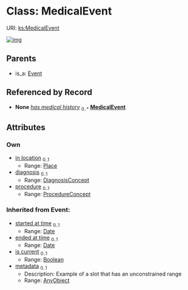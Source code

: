 
# Class: MedicalEvent




URI: [ks:MedicalEvent](https://w3id.org/linkml/tests/kitchen_sink/MedicalEvent)


[![img](https://yuml.me/diagram/nofunky;dir:TB/class/[ProcedureConcept],[Place],[ProcedureConcept]<procedure%200..1-++[MedicalEvent&#124;started_at_time(i):date%20%3F;ended_at_time(i):date%20%3F;is_current(i):boolean%20%3F],[DiagnosisConcept]<diagnosis%200..1-++[MedicalEvent],[Place]<in%20location%200..1-%20[MedicalEvent],[Person]++-%20has%20medical%20history%200..*>[MedicalEvent],[Event]^-[MedicalEvent],[Person],[Event],[DiagnosisConcept],[AnyObject])](https://yuml.me/diagram/nofunky;dir:TB/class/[ProcedureConcept],[Place],[ProcedureConcept]<procedure%200..1-++[MedicalEvent&#124;started_at_time(i):date%20%3F;ended_at_time(i):date%20%3F;is_current(i):boolean%20%3F],[DiagnosisConcept]<diagnosis%200..1-++[MedicalEvent],[Place]<in%20location%200..1-%20[MedicalEvent],[Person]++-%20has%20medical%20history%200..*>[MedicalEvent],[Event]^-[MedicalEvent],[Person],[Event],[DiagnosisConcept],[AnyObject])

## Parents

 *  is_a: [Event](Event.md)

## Referenced by Record

 *  **None** *[has medical history](has_medical_history.md)*  <sub>0..\*</sub>  **[MedicalEvent](MedicalEvent.md)**

## Attributes


### Own

 * [in location](in_location.md)  <sub>0..1</sub>
     * Range: [Place](Place.md)
 * [diagnosis](diagnosis.md)  <sub>0..1</sub>
     * Range: [DiagnosisConcept](DiagnosisConcept.md)
 * [procedure](procedure.md)  <sub>0..1</sub>
     * Range: [ProcedureConcept](ProcedureConcept.md)

### Inherited from Event:

 * [started at time](started_at_time.md)  <sub>0..1</sub>
     * Range: [Date](Date.md)
 * [ended at time](ended_at_time.md)  <sub>0..1</sub>
     * Range: [Date](Date.md)
 * [is current](is_current.md)  <sub>0..1</sub>
     * Range: [Boolean](Boolean.md)
 * [metadata](metadata.md)  <sub>0..1</sub>
     * Description: Example of a slot that has an unconstrained range
     * Range: [AnyObject](AnyObject.md)
